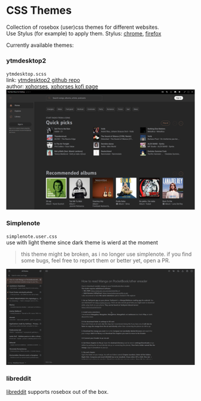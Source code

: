 # CSS Themes
Collection of rosebox (user)css themes for different websites.   
Use Stylus (for example) to apply them. Stylus: [chrome](https://chrome.google.com/webstore/detail/stylus/clngdbkpkpeebahjckkjfobafhncgmne?hl=sk), [firefox](https://addons.mozilla.org/en-US/firefox/addon/styl-us/?utm_source=addons.mozilla.org&utm_medium=referral&utm_content=search)

Currently available themes:
### ytmdesktop2
``ytmdesktop.scss``  
link: [ytmdesktop2 github repo](https://github.com/Venipa/ytmdesktop2)  
author: [xohorses](https://xohorses.glitch.me), [xohorses kofi page](https://ko-fi.com/xohorses)  
![ytmdesktop](../_screenshots/ytmdesktop2.png)  
  
### Simplenote
``simplenote.user.css``    
use with light theme since dark theme is wierd at the moment  
> this theme might be broken, as i no longer use simplenote. 
> if you find some bugs, feel free to report them or better yet, open a PR.
  
![stylus](../_screenshots/simplenote.png)  

### libreddit
[libreddit](https://github.com/libreddit/libreddit) supports rosebox out of the box.